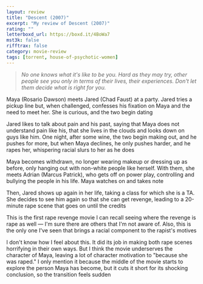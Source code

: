```yaml
---
layout: review
title: "Descent (2007)"
excerpt: "My review of Descent (2007)"
rating: ""
letterboxd_url: https://boxd.it/4BoWa7
mst3k: false
rifftrax: false
category: movie-review
tags: [torrent, house-of-psychotic-women]
---
```


<blockquote><i>No one knows what it's like to be you. Hard as they may try, other people see you only in terms of their lives, their experiences. Don't let them decide what is right for you.</i></blockquote>Maya (Rosario Dawson) meets Jared (Chad Faust) at a party. Jared tries a pickup line but,  when challenged, confesses his fixation on Maya and the need to meet her.  She is curious, and the two begin dating

Jared likes to talk about pain and his past, saying that Maya does not understand pain like his, that she lives in the clouds and looks down on guys like him. One night, after some wine, the two begin making out, and he pushes for more, but when Maya declines, he only pushes harder, and he rapes her, whispering racial slurs to her as he does

Maya becomes withdrawn, no longer wearing makeup or dressing up as before, only hanging out with non-white people like herself. With them, she meets Adrian (Marcus Patrick), who gets off on power play, controlling and bullying the people in his life. Maya watches on and takes note

Then, Jared shows up again in her life, taking a class for which she is a TA. She decides to see him again so that she can get revenge, leading to a 20-minute rape scene that goes on until the credits

This is the first rape revenge movie I can recall seeing where the revenge is rape as well — I'm sure there are others that I'm not aware of. Also, this is the only one I've seen that brings a racial component to the rapist's motives

I don't know how I feel about this. It did its job in making both rape scenes horrifying in their own ways. But I think the movie underserves the character of Maya, leaving a lot of character motivation to "because she was raped." I only mention it because the middle of the movie starts to explore the person Maya has become, but it cuts it short for its shocking conclusion, so the transition feels sudden
